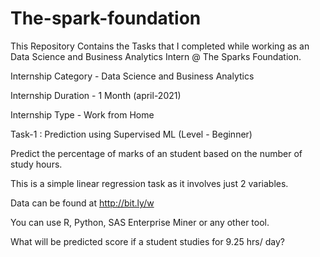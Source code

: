 # The-spark-foundation
This Repository Contains the Tasks that I completed while working as an Data Science and Business Analytics Intern @ The Sparks Foundation.

Internship Category - Data Science and Business Analytics
    
Internship Duration - 1 Month (april-2021)

Internship Type - Work from Home



Task-1 : Prediction using Supervised ML (Level - Beginner)

Predict the percentage of marks of an student based on the number of study hours.


This is a simple linear regression task as it involves just 2 variables.

Data can be found at http://bit.ly/w

You can use R, Python, SAS Enterprise Miner or any other tool.

What will be predicted score if a student studies for 9.25 hrs/ day?
